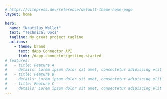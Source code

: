 ```yaml
---
# https://vitepress.dev/reference/default-theme-home-page
layout: home

hero:
  name: "Nautilus Wallet"
  text: "Technical Docs"
  tagline: My great project tagline
  actions:
    - theme: brand
      text: dApp Connector API
      link: /dapp-connector/getting-started
# features:
#   - title: Feature A
#     details: Lorem ipsum dolor sit amet, consectetur adipiscing elit
#   - title: Feature B
#     details: Lorem ipsum dolor sit amet, consectetur adipiscing elit
#   - title: Feature C
#     details: Lorem ipsum dolor sit amet, consectetur adipiscing elit
---
```

